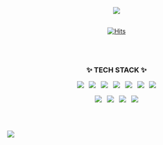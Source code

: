 <!--
**Aiden-leee/Aiden-leee** is a ✨ _special_ ✨ repository because its `README.md` (this file) appears on your GitHub profile.

Here are some ideas to get you started:

- 🔭 I’m currently working on ...
- 🌱 I’m currently learning ...
- 👯 I’m looking to collaborate on ...
- 🤔 I’m looking for help with ...
- 💬 Ask me about ...
- 📫 How to reach me: ...
- 😄 Pronouns: ...
- ⚡ Fun fact: ...
-->

<img src="https://github.com/dhl1031/dhl1031/assets/141328665/40811f57-ab22-4cff-9f14-cdf5f4374c50.gif" width="100%" height="2px" />
<br><br><br><br>

<div align=center>

<img src="https://github.com/dhl1031/dhl1031/assets/141328665/65e03586-eda8-4ea0-99a0-618466a0e65a.gif" ><br><br>

[![Hits](https://hits.seeyoufarm.com/api/count/incr/badge.svg?url=https%3A%2F%2Fgithub.com%2Fdhl1031%2Fdhl1031&count_bg=%2379C83D&title_bg=%23555555&icon=&icon_color=%23E7E7E7&title=hits&edge_flat=false)](https://hits.seeyoufarm.com)
<br><br>

</div>
<br>

<div align=center>
  <h3>✨ TECH STACK ✨</h3>
</div>

<div align=center>
<img src="https://img.shields.io/badge/Java-007396?style=for-the-badge&logo=openjdk&logoColor=fff"> &nbsp; <img src="https://img.shields.io/badge/spring-6DB33F?style=for-the-badge&logo=spring&logoColor=fff"> &nbsp; <img src="https://img.shields.io/badge/Oracle-F80000?style=for-the-badge&logo=oracle&logoColor=fff"> &nbsp; <img src="https://img.shields.io/badge/html5-E34F26?style=for-the-badge&logo=html5&logoColor=fff"> &nbsp; <img src="https://img.shields.io/badge/CSS3-1572B6?style=for-the-badge&logo=CSS3&logoColor=white"/> &nbsp; <img src="https://img.shields.io/badge/javascript-F7DF1E?style=for-the-badge&logo=javascript&logoColor=000"> &nbsp; <img src="https://img.shields.io/badge/jquery-0769AD?style=for-the-badge&logo=jquery&logoColor=fff"><br>

<img src="https://img.shields.io/badge/eclipse ide-2C2255?style=for-the-badge&logo=eclipseide&logoColor=fff"> &nbsp; <img src="https://img.shields.io/badge/visualstudio code-007ACC?style=for-the-badge&logo=visualstudiocode&logoColor=fff"> &nbsp; <img src="https://img.shields.io/badge/git hub-181717?style=for-the-badge&logo=github&logoColor=fff"> &nbsp; <img src="https://img.shields.io/badge/git-F05032?style=for-the-badge&logo=git&logoColor=fff">
</div>

<br><br>

![](./profile-3d-contrib/profile-night-rainbow.svg)

<img src="https://github.com/dhl1031/dhl1031/assets/141328665/40811f57-ab22-4cff-9f14-cdf5f4374c50.gif" width="100%" height="2px" />
